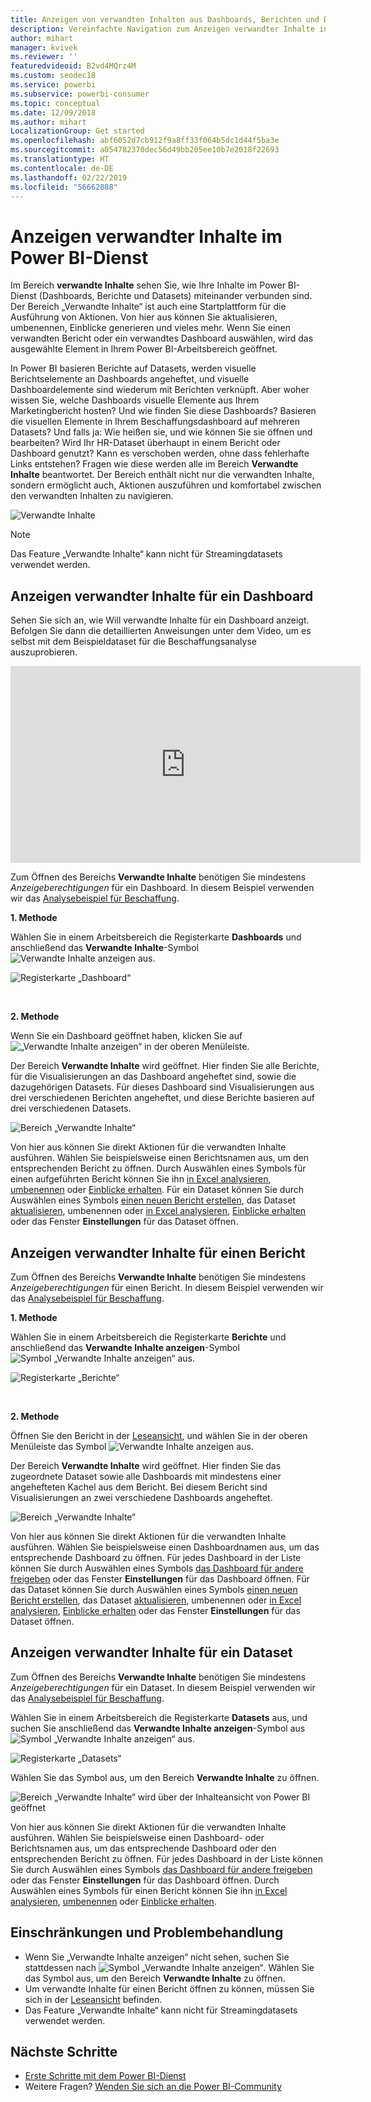 ```yaml
---
title: Anzeigen von verwandten Inhalten aus Dashboards, Berichten und Datasets
description: Vereinfachte Navigation zum Anzeigen verwandter Inhalte in Dashboards, Berichten und Datasets
author: mihart
manager: kvivek
ms.reviewer: ''
featuredvideoid: B2vd4MQrz4M
ms.custom: seodec18
ms.service: powerbi
ms.subservice: powerbi-consumer
ms.topic: conceptual
ms.date: 12/09/2018
ms.author: mihart
LocalizationGroup: Get started
ms.openlocfilehash: abf6052d7cb912f9a8ff33f064b5dc1d44f5ba3e
ms.sourcegitcommit: a054782370dec56d49bb205ee10b7e2018f22693
ms.translationtype: HT
ms.contentlocale: de-DE
ms.lasthandoff: 02/22/2019
ms.locfileid: "56662088"
---
```

# <a name="view-related-content-in-power-bi-service"></a>Anzeigen verwandter Inhalte im Power BI-Dienst
Im Bereich **verwandte Inhalte** sehen Sie, wie Ihre Inhalte im Power BI-Dienst (Dashboards, Berichte und Datasets) miteinander verbunden sind. Der Bereich „Verwandte Inhalte“ ist auch eine Startplattform für die Ausführung von Aktionen. Von hier aus können Sie aktualisieren, umbenennen, Einblicke generieren und vieles mehr. Wenn Sie einen verwandten Bericht oder ein verwandtes Dashboard auswählen, wird das ausgewählte Element in Ihrem Power BI-Arbeitsbereich geöffnet.   

In Power BI basieren Berichte auf Datasets, werden visuelle Berichtselemente an Dashboards angeheftet, und visuelle Dashboardelemente sind wiederum mit Berichten verknüpft. Aber woher wissen Sie, welche Dashboards visuelle Elemente aus Ihrem Marketingbericht hosten? Und wie finden Sie diese Dashboards? Basieren die visuellen Elemente in Ihrem Beschaffungsdashboard auf mehreren Datasets? Und falls ja: Wie heißen sie, und wie können Sie sie öffnen und bearbeiten? Wird Ihr HR-Dataset überhaupt in einem Bericht oder Dashboard genutzt? Kann es verschoben werden, ohne dass fehlerhafte Links entstehen? Fragen wie diese werden alle im Bereich **Verwandte Inhalte** beantwortet.  Der Bereich enthält nicht nur die verwandten Inhalte, sondern ermöglicht auch, Aktionen auszuführen und komfortabel zwischen den verwandten Inhalten zu navigieren.

![Verwandte Inhalte](./media/end-user-related/power-bi-view-related-dashboard-new.png)

> [!NOTE]
> Das Feature „Verwandte Inhalte“ kann nicht für Streamingdatasets verwendet werden.
> 
> 

## <a name="view-related-content-for-a-dashboard"></a>Anzeigen verwandter Inhalte für ein Dashboard
Sehen Sie sich an, wie Will verwandte Inhalte für ein Dashboard anzeigt. Befolgen Sie dann die detaillierten Anweisungen unter dem Video, um es selbst mit dem Beispieldataset für die Beschaffungsanalyse auszuprobieren.

<iframe width="560" height="315" src="https://www.youtube.com/embed/B2vd4MQrz4M#t=3m05s" frameborder="0" allowfullscreen></iframe>


Zum Öffnen des Bereichs **Verwandte Inhalte** benötigen Sie mindestens *Anzeigeberechtigungen* für ein Dashboard. In diesem Beispiel verwenden wir das [Analysebeispiel für Beschaffung](../sample-procurement.md).

**1. Methode**

Wählen Sie in einem Arbeitsbereich die Registerkarte **Dashboards** und anschließend das **Verwandte Inhalte**-Symbol ![Verwandte Inhalte anzeigen](./media/end-user-related/power-bi-view-related-icon-new.png) aus.

![Registerkarte „Dashboard“](./media/end-user-related/power-bi-view-related-dash-newer.png)

<br>

**2. Methode**

Wenn Sie ein Dashboard geöffnet haben, klicken Sie auf   ![„Verwandte Inhalte anzeigen“](./media/end-user-related/power-bi-view-related-new.png) in der oberen Menüleiste.

Der Bereich **Verwandte Inhalte** wird geöffnet. Hier finden Sie alle Berichte, für die Visualisierungen an das Dashboard angeheftet sind, sowie die dazugehörigen Datasets. Für dieses Dashboard sind Visualisierungen aus drei verschiedenen Berichten angeheftet, und diese Berichte basieren auf drei verschiedenen Datasets.

![Bereich „Verwandte Inhalte“](./media/end-user-related/power-bi-view-related-dashboard-new.png)

Von hier aus können Sie direkt Aktionen für die verwandten Inhalte ausführen.  Wählen Sie beispielsweise einen Berichtsnamen aus, um den entsprechenden Bericht zu öffnen.  Durch Auswählen eines Symbols für einen aufgeführten Bericht können Sie ihn [in Excel analysieren](../service-analyze-in-excel.md), [umbenennen](../service-rename.md) oder [Einblicke erhalten](end-user-insights.md). Für ein Dataset können Sie durch Auswählen eines Symbols [einen neuen Bericht erstellen](../service-report-create-new.md), das Dataset [aktualisieren](../refresh-data.md), umbenennen oder [in Excel analysieren](../service-analyze-in-excel.md), [Einblicke erhalten](end-user-insights.md) oder das Fenster **Einstellungen** für das Dataset öffnen.  

## <a name="view-related-content-for-a-report"></a>Anzeigen verwandter Inhalte für einen Bericht
Zum Öffnen des Bereichs **Verwandte Inhalte** benötigen Sie mindestens *Anzeigeberechtigungen* für einen Bericht. In diesem Beispiel verwenden wir das [Analysebeispiel für Beschaffung](../sample-procurement.md).

**1. Methode**

Wählen Sie in einem Arbeitsbereich die Registerkarte **Berichte** und anschließend das **Verwandte Inhalte anzeigen**-Symbol ![Symbol „Verwandte Inhalte anzeigen“](./media/end-user-related/power-bi-view-related-icon-new.png) aus.

![Registerkarte „Berichte“](./media/end-user-related/power-bi-view-related-report-newer.png)

<br>

**2. Methode**

Öffnen Sie den Bericht in der [Leseansicht](end-user-reading-view.md), und wählen Sie in der oberen Menüleiste das Symbol ![Verwandte Inhalte anzeigen](./media/end-user-related/power-bi-view-related-new.png) aus.

Der Bereich **Verwandte Inhalte** wird geöffnet. Hier finden Sie das zugeordnete Dataset sowie alle Dashboards mit mindestens einer angehefteten Kachel aus dem Bericht. Bei diesem Bericht sind Visualisierungen an zwei verschiedene Dashboards angeheftet.

![Bereich „Verwandte Inhalte“](./media/end-user-related/power-bi-view-related-report.png)

Von hier aus können Sie direkt Aktionen für die verwandten Inhalte ausführen.  Wählen Sie beispielsweise einen Dashboardnamen aus, um das entsprechende Dashboard zu öffnen.  Für jedes Dashboard in der Liste können Sie durch Auswählen eines Symbols [das Dashboard für andere freigeben](../service-share-dashboards.md) oder das Fenster **Einstellungen** für das Dashboard öffnen. Für das Dataset können Sie durch Auswählen eines Symbols [einen neuen Bericht erstellen](../service-report-create-new.md), das Dataset [aktualisieren](../refresh-data.md), umbenennen oder [in Excel analysieren](../service-analyze-in-excel.md), [Einblicke erhalten](end-user-insights.md) oder das Fenster **Einstellungen** für das Dataset öffnen.  

## <a name="view-related-content-for-a-dataset"></a>Anzeigen verwandter Inhalte für ein Dataset
Zum Öffnen des Bereichs **Verwandte Inhalte** benötigen Sie mindestens *Anzeigeberechtigungen* für ein Dataset. In diesem Beispiel verwenden wir das [Analysebeispiel für Beschaffung](../sample-procurement.md).

Wählen Sie in einem Arbeitsbereich die Registerkarte **Datasets** aus, und suchen Sie anschließend das **Verwandte Inhalte anzeigen**-Symbol aus ![Symbol „Verwandte Inhalte anzeigen“](./media/end-user-related/power-bi-view-related-icon-new.png) aus.

![Registerkarte „Datasets“](./media/end-user-related/power-bi-view-related-dataset-newer.png)

Wählen Sie das Symbol aus, um den Bereich **Verwandte Inhalte** zu öffnen.

![Bereich „Verwandte Inhalte“ wird über der Inhalteansicht von Power BI geöffnet](media/end-user-related/power-bi-datasets.png)

Von hier aus können Sie direkt Aktionen für die verwandten Inhalte ausführen. Wählen Sie beispielsweise einen Dashboard- oder Berichtsnamen aus, um das entsprechende Dashboard oder den entsprechenden Bericht zu öffnen.  Für jedes Dashboard in der Liste können Sie durch Auswählen eines Symbols [das Dashboard für andere freigeben](../service-share-dashboards.md) oder das Fenster **Einstellungen** für das Dashboard öffnen. Durch Auswählen eines Symbols für einen Bericht können Sie ihn [in Excel analysieren](../service-analyze-in-excel.md), [umbenennen](../service-rename.md) oder [Einblicke erhalten](end-user-insights.md).  

## <a name="limitations-and-troubleshooting"></a>Einschränkungen und Problembehandlung
* Wenn Sie „Verwandte Inhalte anzeigen“ nicht sehen, suchen Sie stattdessen nach ![Symbol „Verwandte Inhalte anzeigen“](./media/end-user-related/power-bi-view-related-icon-new.png). Wählen Sie das Symbol aus, um den Bereich **Verwandte Inhalte** zu öffnen.
* Um verwandte Inhalte für einen Bericht öffnen zu können, müssen Sie sich in der [Leseansicht](end-user-reading-view.md) befinden.
* Das Feature „Verwandte Inhalte“ kann nicht für Streamingdatasets verwendet werden.

## <a name="next-steps"></a>Nächste Schritte
* [Erste Schritte mit dem Power BI-Dienst](../service-get-started.md)
* Weitere Fragen? [Wenden Sie sich an die Power BI-Community](http://community.powerbi.com/)

